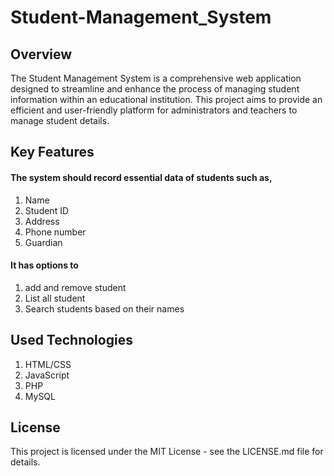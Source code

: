 # Student-Management_System

## Overview
The Student Management System is a comprehensive web application designed to streamline and enhance the process of managing student information within an educational institution. This project aims to provide an efficient and user-friendly platform for administrators and teachers to manage student details.

## Key Features
#### The system should record essential data of students such as,
1. Name
2. Student ID
3. Address
4. Phone number
5. Guardian
#### It has options to
1. add and remove student
2. List all student
3. Search students based on their names
    
## Used Technologies
1. HTML/CSS
2. JavaScript
3. PHP
4. MySQL
   
## License
This project is licensed under the MIT License - see the LICENSE.md file for details.
